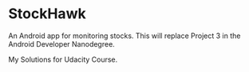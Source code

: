 # StockHawk
An Android app for monitoring stocks. This will replace Project 3 in the Android Developer Nanodegree.


My Solutions for Udacity Course.
